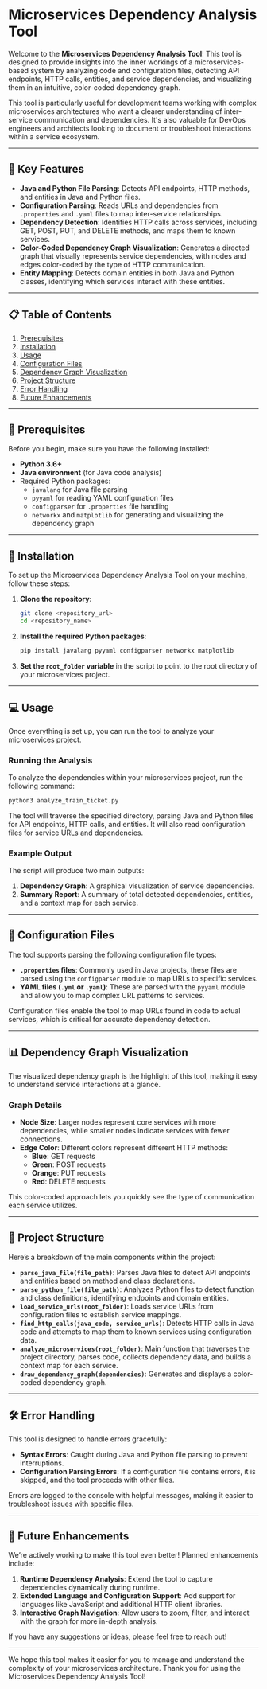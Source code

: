 
# Microservices Dependency Analysis Tool

Welcome to the **Microservices Dependency Analysis Tool**! This tool is designed to provide insights into the inner workings of a microservices-based system by analyzing code and configuration files, detecting API endpoints, HTTP calls, entities, and service dependencies, and visualizing them in an intuitive, color-coded dependency graph.

This tool is particularly useful for development teams working with complex microservices architectures who want a clearer understanding of inter-service communication and dependencies. It's also valuable for DevOps engineers and architects looking to document or troubleshoot interactions within a service ecosystem.

---

## 🌟 Key Features

- **Java and Python File Parsing**: Detects API endpoints, HTTP methods, and entities in Java and Python files.
- **Configuration Parsing**: Reads URLs and dependencies from `.properties` and `.yaml` files to map inter-service relationships.
- **Dependency Detection**: Identifies HTTP calls across services, including GET, POST, PUT, and DELETE methods, and maps them to known services.
- **Color-Coded Dependency Graph Visualization**: Generates a directed graph that visually represents service dependencies, with nodes and edges color-coded by the type of HTTP communication.
- **Entity Mapping**: Detects domain entities in both Java and Python classes, identifying which services interact with these entities.

---

## 📋 Table of Contents

1. [Prerequisites](#prerequisites)
2. [Installation](#installation)
3. [Usage](#usage)
4. [Configuration Files](#configuration-files)
5. [Dependency Graph Visualization](#dependency-graph-visualization)
6. [Project Structure](#project-structure)
7. [Error Handling](#error-handling)
8. [Future Enhancements](#future-enhancements)

---

## 🔧 Prerequisites

Before you begin, make sure you have the following installed:

- **Python 3.6+**
- **Java environment** (for Java code analysis)
- Required Python packages:
  - `javalang` for Java file parsing
  - `pyyaml` for reading YAML configuration files
  - `configparser` for `.properties` file handling
  - `networkx` and `matplotlib` for generating and visualizing the dependency graph

---

## 🚀 Installation

To set up the Microservices Dependency Analysis Tool on your machine, follow these steps:

1. **Clone the repository**:
   ```bash
   git clone <repository_url>
   cd <repository_name>
   ```

2. **Install the required Python packages**:
   ```bash
   pip install javalang pyyaml configparser networkx matplotlib
   ```

3. **Set the `root_folder` variable** in the script to point to the root directory of your microservices project.

---

## 💻 Usage

Once everything is set up, you can run the tool to analyze your microservices project.

### Running the Analysis

To analyze the dependencies within your microservices project, run the following command:

```bash
python3 analyze_train_ticket.py
```

The tool will traverse the specified directory, parsing Java and Python files for API endpoints, HTTP calls, and entities. It will also read configuration files for service URLs and dependencies.

### Example Output

The script will produce two main outputs:

1. **Dependency Graph**: A graphical visualization of service dependencies.
2. **Summary Report**: A summary of total detected dependencies, entities, and a context map for each service.

---

## 🔧 Configuration Files

The tool supports parsing the following configuration file types:

- **`.properties` files**: Commonly used in Java projects, these files are parsed using the `configparser` module to map URLs to specific services.
- **YAML files (`.yml` or `.yaml`)**: These are parsed with the `pyyaml` module and allow you to map complex URL patterns to services.

Configuration files enable the tool to map URLs found in code to actual services, which is critical for accurate dependency detection.

---

## 📊 Dependency Graph Visualization

The visualized dependency graph is the highlight of this tool, making it easy to understand service interactions at a glance.

### Graph Details

- **Node Size**: Larger nodes represent core services with more dependencies, while smaller nodes indicate services with fewer connections.
- **Edge Color**: Different colors represent different HTTP methods:
  - **Blue**: GET requests
  - **Green**: POST requests
  - **Orange**: PUT requests
  - **Red**: DELETE requests

This color-coded approach lets you quickly see the type of communication each service utilizes.

---

## 📂 Project Structure

Here’s a breakdown of the main components within the project:

- **`parse_java_file(file_path)`**: Parses Java files to detect API endpoints and entities based on method and class declarations.
- **`parse_python_file(file_path)`**: Analyzes Python files to detect function and class definitions, identifying endpoints and domain entities.
- **`load_service_urls(root_folder)`**: Loads service URLs from configuration files to establish service mappings.
- **`find_http_calls(java_code, service_urls)`**: Detects HTTP calls in Java code and attempts to map them to known services using configuration data.
- **`analyze_microservices(root_folder)`**: Main function that traverses the project directory, parses code, collects dependency data, and builds a context map for each service.
- **`draw_dependency_graph(dependencies)`**: Generates and displays a color-coded dependency graph.

---

## 🛠️ Error Handling

This tool is designed to handle errors gracefully:

- **Syntax Errors**: Caught during Java and Python file parsing to prevent interruptions.
- **Configuration Parsing Errors**: If a configuration file contains errors, it is skipped, and the tool proceeds with other files.

Errors are logged to the console with helpful messages, making it easier to troubleshoot issues with specific files.

---

## 🚀 Future Enhancements

We’re actively working to make this tool even better! Planned enhancements include:

1. **Runtime Dependency Analysis**: Extend the tool to capture dependencies dynamically during runtime.
2. **Extended Language and Configuration Support**: Add support for languages like JavaScript and additional HTTP client libraries.
3. **Interactive Graph Navigation**: Allow users to zoom, filter, and interact with the graph for more in-depth analysis.

If you have any suggestions or ideas, please feel free to reach out!

---

We hope this tool makes it easier for you to manage and understand the complexity of your microservices architecture. Thank you for using the Microservices Dependency Analysis Tool!

